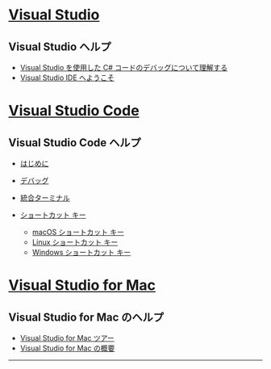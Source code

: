 
<!-- VS -------------------------->
# <a name="visual-studiotabvisual-studio"></a>[Visual Studio](#tab/visual-studio)

## <a name="visual-studio-help"></a>Visual Studio ヘルプ

* [Visual Studio を使用した C# コードのデバッグについて理解する](https://docs.microsoft.com/en-us/visualstudio/debugger/getting-started-with-the-debugger?view=vs-2017)
* [Visual Studio IDE へようこそ](https://docs.microsoft.com/en-us/visualstudio/ide/visual-studio-ide?view=vs-2017)

<!-- Code -------------------------->
# <a name="visual-studio-codetabvisual-studio-code"></a>[Visual Studio Code](#tab/visual-studio-code)

## <a name="visual-studio-code-help"></a>Visual Studio Code ヘルプ

* [はじめに](https://code.visualstudio.com/docs)
* [デバッグ](https://code.visualstudio.com/docs/editor/debugging)
* [統合ターミナル](https://code.visualstudio.com/docs/editor/integrated-terminal)
* [ショートカット キー](https://code.visualstudio.com/docs/getstarted/keybindings#_keyboard-shortcuts-reference)

  * [macOS ショートカット キー](https://code.visualstudio.com/shortcuts/keyboard-shortcuts-macos.pdf)
  * [Linux ショートカット キー](https://code.visualstudio.com/shortcuts/keyboard-shortcuts-linux.pdf)
  * [Windows ショートカット キー](https://code.visualstudio.com/shortcuts/keyboard-shortcuts-windows.pdf)

<!-- Mac -------------------------->
# <a name="visual-studio-for-mactabvisual-studio-mac"></a>[Visual Studio for Mac](#tab/visual-studio-mac)

## <a name="visual-studio-for-mac-help"></a>Visual Studio for Mac のヘルプ

* [Visual Studio for Mac ツアー](https://docs.microsoft.com/en-us/visualstudio/mac/ide-tour)
* [Visual Studio for Mac の概要](https://docs.microsoft.com/en-us/visualstudio/mac/)

---  
<!-- End of VS tabs -->